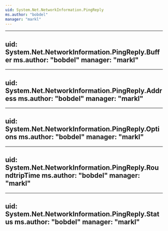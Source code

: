 ```yaml
---
uid: System.Net.NetworkInformation.PingReply
ms.author: "bobdel"
manager: "markl"
---
```


---
uid: System.Net.NetworkInformation.PingReply.Buffer
ms.author: "bobdel"
manager: "markl"
---

---
uid: System.Net.NetworkInformation.PingReply.Address
ms.author: "bobdel"
manager: "markl"
---

---
uid: System.Net.NetworkInformation.PingReply.Options
ms.author: "bobdel"
manager: "markl"
---

---
uid: System.Net.NetworkInformation.PingReply.RoundtripTime
ms.author: "bobdel"
manager: "markl"
---

---
uid: System.Net.NetworkInformation.PingReply.Status
ms.author: "bobdel"
manager: "markl"
---

